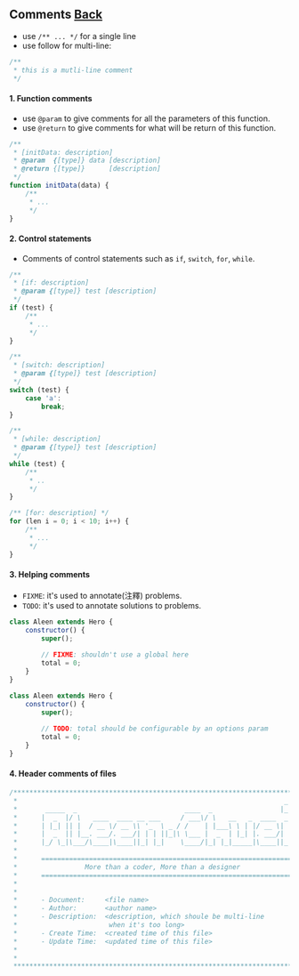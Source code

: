 ## Comments [**Back**](./../README.md)

- use `/** ... */` for a single line
- use follow for multi-line:

```js
/**
 * this is a mutli-line comment
 */
```

#### 1. Function comments

- use `@param` to give comments for all the parameters of this function.
- use `@return` to give comments for what will be return of this function.

```js
/**
 * [initData: description]
 * @param  {[type]} data [description]
 * @return {[type]}      [description]
 */
function initData(data) {
    /**
     * ...
     */
}
```

#### 2. Control statements

- Comments of control statements such as `if`, `switch`, `for`, `while`.

```js
/** 
 * [if: description]
 * @param {[type]} test [description]
 */
if (test) {
    /**
     * ...
     */
}

/** 
 * [switch: description]
 * @param {[type]} test [description]
 */
switch (test) {
    case 'a':
        break;
}

/** 
 * [while: description]
 * @param {[type]} test [description]
 */
while (test) {
    /**
     * ..
     */
}

/** [for: description] */
for (len i = 0; i < 10; i++) {
    /**
     * ...
     */
}
```

#### 3. Helping comments

- `FIXME`: it's used to annotate(注釋) problems.
- `TODO`: it's used to annotate solutions to problems.

```js
class Aleen extends Hero {
    constructor() {
        super();
        
        // FIXME: shouldn't use a global here
        total = 0;
    }
}

class Aleen extends Hero {
    constructor() {
        super();
        
        // TODO: total should be configurable by an options param
        total = 0;
    }
}
```

#### 4. Header comments of files

```js
/***********************************************************************
 *                                                                   _
 *       _____  _                           ____  _                 |_|
 *      |  _  |/ \   ____  ____ __ ___     / ___\/ \   __   _  ____  _
 *      | |_| || |  / __ \/ __ \\ '_  \ _ / /    | |___\ \ | |/ __ \| |
 *      |  _  || |__. ___/. ___/| | | ||_|\ \___ |  _  | |_| |. ___/| |
 *      |_/ \_|\___/\____|\____||_| |_|    \____/|_| |_|_____|\____||_| 
 *                                                                      
 *      ================================================================
 *                 More than a coder, More than a designer              
 *      ================================================================
 *
 *
 *      - Document:     <file name>
 *      - Author:       <author name>
 *      - Description:  <description, which shoule be multi-line
 *                       when it's too long> 
 *      - Create Time:  <created time of this file>
 *      - Update Time:  <updated time of this file>
 *
 *
 **********************************************************************/
```
